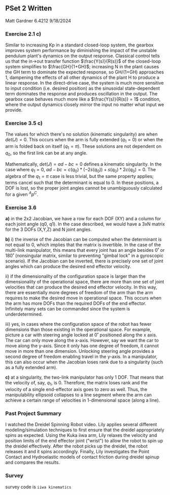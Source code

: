 ## PSet 2 Written

Matt Gardner
6.4212
9/18/2024

### Exercise 2.1 c)

Similar to increasing Kp in a standard closed-loop system, the gearbox improves system performance by diminishing the impact of the unstable pendulum plant's dynamics on the output response. Classical control tells us that the in->out transfer function $\frac{Y(s)}{R(s)}$ of the closed-loop system simplifies to $\frac{GH}{1+GH}$; increasing N in the plant causes the GH term to dominate the expected response, so GH/(1+GH) approaches 1, dampening the effects of all other dynamics of the plant H to produce a linear response. In the direct-drive case, the system is much more sensitive to input condition (i.e. desired position) as the sinusoidal state-dependent term dominates the response and produces oscillation in the output. The gearbox case behaves much more like a $\frac{Y(s)}{R(s)} = 1$ condition, where the output dynamics closely mirror the input no matter what input we provide.

### Exercise 3.5 c)

The values for which there's no solution (kinematic singularity) are when $det(J)=0$. This occurs when the arm is fully extended ($q_1=0$) or when the arm is folded back on itself ($q_1=\pi$). These solutions are not dependent on $q_0$, so the first link can be at any angle.

Mathematically, $det(J)=ad-bc=0$ defines a kinematic singularity. In the case where $q_1=0$, $ad-bc = c(q_0)*(-2s(q_0)) + s(q_0)*2c(q_0) = 0.$  The algebra of the $q_1=\pi$ case is less trivial, but the same property applies; terms cancel such that the determinant is equal to 0. In these positions, a DOF is lost, so the proper joint angles cannot be unambiguously calculated for a given $^Ap^C$.

### Exercise 3.6

**a)** in the 2x2 Jacobian, we have a row for each DOF (XY) and a column for each joint angle (q0, q1). In the case described, we would have a 3xN matrix for the 3 DOFs (X,Y,Z) and N joint angles.

**b)** i) the inverse of the Jacobian can be computed when the determinant is not equal to 0, which implies that the matrix is invertible. In the case of the multi-link manipulator, this means that every joint has an angle besides 0˚ or 180˚ (nonsingular matrix, similar to preventing "gimbal lock" in a gyroscopic scenario). If the Jacobian can be inverted, there is precisely one set of joint angles which can produce the desired end effector velocity.

ii) if the dimensionality of the configuration space is larger than the dimensionality of the operational space, there are more than one set of joint velocities that can produce the desired end effector velocity. In this way, there are essentially more degrees of freedom of the arm than the arm requires to make the desired move in operational space. This occurs when the arm has more DOFs than the required DOFs of the end effector. Infinitely many sets can be commanded since the system is underdetermined.

iii) yes, in cases where the configuration space of the robot has fewer dimensions than those existing in the operational space. For example, picture a car with steering angle locked at 0˚ positioned along the x axis. The car can only move along the x-axis. However, say we want the car to move along the y-axis. Since it only has one degree of freedom, it cannot move in more than one dimension. Unlocking steering angle provides a second degree of freedom enabling travel in the y-axis. In a manipulator, this can also occur when the Jacobian loses rank due to a singularity (such as a fully extended arm).

**c)** at a singularity, the two-link manipulator has only 1 DOF. That means that the velocity of, say, $q_1$, is 0. Therefore, the matrix loses rank and the velocity of a single end-effector axis goes to zero as well. Thus, the manipulability ellipsoid collapses to a line segment where the arm can achieve a certain range of velocities in 1-dimensional space (along a line).

### Past Project Summary

I watched the Dreidel Spinning Robot video. Lily applies several different modeling/simulation techniques to first ensure that the dreidel appropriately spins as expected. Using the Kuka iiwa arm, Lily relaxes the velocity and position limits of the end effector joint ("wrist") to allow the robot to spin up the dreidel effectively. After the robot picks up the dreidel, the robot releases it and it spins accordingly. Finally, Lily investigates the Point Contact and Hydroelastic models of contact friction during dreidel spinup and compares the results.

### Survey

survey code is `iiwa kinematics`
